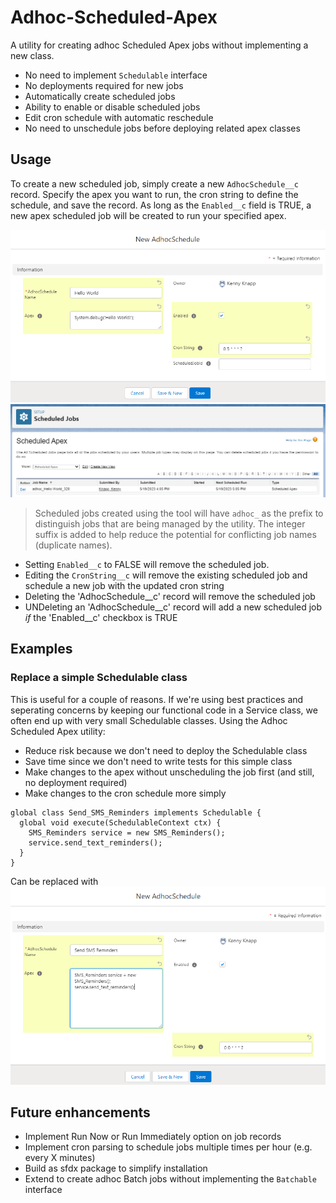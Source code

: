 # Adhoc-Scheduled-Apex
A utility for creating adhoc Scheduled Apex jobs without implementing a new class.

- No need to implement `Schedulable` interface
- No deployments required for new jobs
- Automatically create scheduled jobs
- Ability to enable or disable scheduled jobs
- Edit cron schedule with automatic reschedule
- No need to unschedule jobs before deploying related apex classes

## Usage
To create a new scheduled job, simply create a new `AdhocSchedule__c` record. Specify the apex you want to run, 
the cron string to define the schedule, and save the record. As long as the `Enabled__c` field is TRUE, a new 
apex scheduled job will be created to run your specified apex.

![img_1.png](img_1.png)
![img_2.png](img_2.png)
> Scheduled jobs created using the tool will have `adhoc_` as the prefix to distinguish jobs that are being managed by the utility. The integer suffix is added to help reduce the potential for conflicting job names (duplicate names).

- Setting `Enabled__c` to FALSE will remove the scheduled job.
- Editing the `CronString__c` will remove the existing scheduled job and schedule a new job with the updated cron string
- Deleting the 'AdhocSchedule__c' record will remove the scheduled job
- UNDeleting an 'AdhocSchedule__c' record will add a new scheduled job _if_ the 'Enabled__c' checkbox is TRUE

## Examples

### Replace a simple Schedulable class
This is useful for a couple of reasons. If we're using best practices and seperating concerns by keeping our functional code in a Service class,
we often end up with very small Schedulable classes. Using the Adhoc Scheduled Apex utility:
- Reduce risk because we don't need to deploy the Schedulable class
- Save time since we don't need to write tests for this simple class
- Make changes to the apex without unscheduling the job first (and still, no deployment required)
- Make changes to the cron schedule more simply
```
global class Send_SMS_Reminders implements Schedulable {
  global void execute(SchedulableContext ctx) {
    SMS_Reminders service = new SMS_Reminders();
    service.send_text_reminders();
  }
}
```
Can be replaced with
![img_3.png](img_3.png)

## Future enhancements  
- Implement Run Now or Run Immediately option on job records
- Implement cron parsing to schedule jobs multiple times per hour (e.g. every X minutes)
- Build as sfdx package to simplify installation
- Extend to create adhoc Batch jobs without implementing the `Batchable` interface

